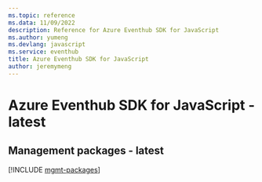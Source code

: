 ```yaml
---
ms.topic: reference
ms.data: 11/09/2022
description: Reference for Azure Eventhub SDK for JavaScript
ms.author: yumeng
ms.devlang: javascript
ms.service: eventhub
title: Azure Eventhub SDK for JavaScript
author: jeremymeng
---
```

# Azure Eventhub SDK for JavaScript - latest

## Management packages - latest
[!INCLUDE [mgmt-packages](eventhub-mgmt-index.md)]